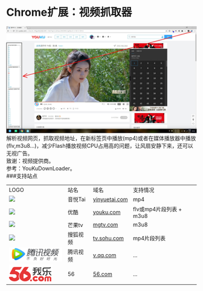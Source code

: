 # Chrome扩展：视频抓取器
![alt](preview.jpg)  
解析视频网页，抓取视频地址，在新标签页中播放(mp4)或者在媒体播放器中播放(flv,m3u8...)，减少Flash播放视频CPU占用高的问题，让风扇安静下来，还可以无视广告。  
致谢：视频提供商。  
参考：YouKuDownLoader。  
###支持站点
<table>
<tr><td>LOGO</td><td>站名</td><td>域名</td><td>支持情况</td></tr>
<tr><td><img src=http://www.yinyuetai.com/mv/get-logo></td><td>音悦Tai</td><td><a href=http://www.yinyuetai.com target=_blank>yinyuetai.com</a></td><td>mp4</td></tr>
<tr><td><img src=http://static.youku.com/youku/dist/img/find/yk-logo-1220.png></td><td>优酷</td><td><a href=http://www.youku.com target=_blank>youku.com</a></td><td>flv或mp4片段列表 + m3u8</td></tr>
<tr><td><img src=http://img.hunantv.com/imgotv-channel/2582c1aa/imgotv-pub/component/header/logo.png></td><td>芒果tv</td><td><a href=http://www.mgtv.com target=_blank>mgtv.com</a></td><td>m3u8</td></tr>
<tr><td><img src=http://css.tv.itc.cn/global/images/nav1/logo.gif></td><td>搜狐视频</td><td><a href=http://tv.sohu.com target=_blank>tv.sohu.com</a></td><td>mp4片段列表</td></tr>
<tr><td><img src=qqv.png></td><td>腾讯视频</td><td><a href=http://v.qq.com target=_blank>v.qq.com</a></td><td>...</td></tr>
<tr><td><img src=56.png></td><td>56</td><td><a href=http://www.56.com target=_blank>56.com</a></td><td>...</td></tr>
</table>
